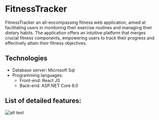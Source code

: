 # FitnessTracker

FitnessTracker an all-encompassing fitness web application, aimed at facilitating users in monitoring their exercise routines and managing their dietary habits. The application offers an intuitive platform that merges crucial fitness components, empowering users to track their progress and effectively attain their fitness objectives.


## Technologies

- Database server: Microsoft Sql
- Programming languages:
  - Front-end: React JS
  - Back-end: ASP.NET Core 6.0 
 
 
 
## List of detailed features:


![alt text](https://github.com/tavi255/licenta/blob/main/diagrame/feature_diagram%20%20(1).png)

